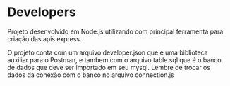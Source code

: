 # Developers

Projeto desenvolvido em Node.js utilizando com principal ferramenta para criação das apis express. 

O projeto conta com um arquivo developer.json que é uma biblioteca auxiliar para o Postman, e tambem com o arquivo table.sql que é o banco de dados  que deve ser importado em seu mysql. Lembre de trocar os dados da conexão com o banco no arquivo connection.js

